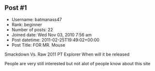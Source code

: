## Post #1
- Username: batmanass47
- Rank: beginner
- Number of posts: 22
- Joined date: Wed Nov 03, 2010 7:56 am
- Post datetime: 2011-02-25T19:49:02+00:00
- Post Title: FOR MR. Mouse

Smackdown Vs. Raw 2011 PT Explorer
When will it be released 


People are very still interested but not alot of people know about this site
